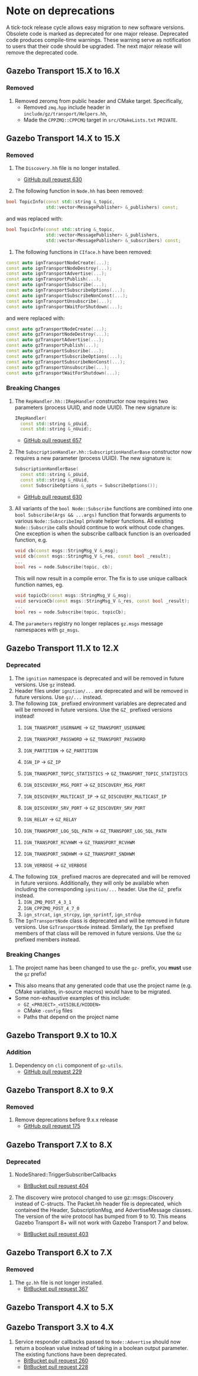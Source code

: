 # Note on deprecations

A tick-tock release cycle allows easy migration to new software versions.
Obsolete code is marked as deprecated for one major release.
Deprecated code produces compile-time warnings. These warning serve as
notification to users that their code should be upgraded. The next major
release will remove the deprecated code.

## Gazebo Transport 15.X to 16.X

### Removed

1. Removed zeromq from public header and CMake target. Specifically,
    * Removed `zmq.hpp` include header in `include/gz/transport/Helpers.hh`,
    * Made the `CPPZMQ::CPPCMQ` target in `src/CMakeLists.txt` `PRIVATE`.

## Gazebo Transport 14.X to 15.X

### Removed

1. The `Discovery.hh` file is no longer installed.
    * [GitHub pull request 630](https://github.com/gazebosim/gz-transport/pull/630)

1. The following function in `Node.hh` has been removed:
  ```cpp
  bool TopicInfo(const std::string &_topic,
                 std::vector<MessagePublisher> &_publishers) const;
  ```
  and was replaced with:
  ```cpp
  bool TopicInfo(const std::string &_topic,
                 std::vector<MessagePublisher> &_publishers,
                 std::vector<MessagePublisher> &_subscribers) const;
  ```

1. The following functions in `CIface.h` have been removed:
  ```cpp
  const auto ignTransportNodeCreate(...);
  const auto ignTransportNodeDestroy(...);
  const auto ignTransportAdvertise(...);
  const auto ignTransportPublish(...);
  const auto ignTransportSubscribe(...);
  const auto ignTransportSubscribeOptions(...);
  const auto ignTransportSubscribeNonConst(...);
  const auto ignTransportUnsubscribe(...);
  const auto ignTransportWaitForShutdown(...);
  ```
  and were replaced with:
  ```cpp
  const auto gzTransportNodeCreate(...);
  const auto gzTransportNodeDestroy(...);
  const auto gzTransportAdvertise(...);
  const auto gzTransportPublish(...);
  const auto gzTransportSubscribe(...);
  const auto gzTransportSubscribeOptions(...);
  const auto gzTransportSubscribeNonConst(...);
  const auto gzTransportUnsubscribe(...);
  const auto gzTransportWaitForShutdown(...);
  ```

### Breaking Changes

1. The `RepHandler.hh::IRepHandler` constructor now
   requires two parameters (process UUID, and  node UUID). The new signature is:
   ```cpp
   IRepHandler(
     const std::string &_pUuid,
     const std::string &_nUuid);
   ```
   * [GitHub pull request 657](https://github.com/gazebosim/gz-transport/pull/657)

1. The `SubscriptionHandler.hh::SubscriptionHandlerBase` constructor now
   requires a new parameter (process UUID). The new signature is:
   ```cpp
   SubscriptionHandlerBase(
     const std::string &_pUuid,
     const std::string &_nUuid,
     const SubscribeOptions &_opts = SubscribeOptions());
   ```
   * [GitHub pull request 630](https://github.com/gazebosim/gz-transport/pull/630)

1. All variants of the `bool Node::Subscribe` functions are combined into
   one `bool Subscribe(Args && ...args)` function that forwards arguments to
   various `Node::SubscribeImpl` private helper functions. All existing
   `Node::Subscribe` calls should continue to work without code changes.
   One exception is when the subscribe callback function is an overloaded
   function, e.g.
   ```cpp
   void cb(const msgs::StringMsg_V &_msg);
   void cb(const msgs::StringMsg_V &_res, const bool _result);
   ...
   bool res = node.Subscribe(topic, cb);
   ```
   This will now result in a compile error. The fix is to use unique callback
   function names, eg.
   ```cpp
   void topicCb(const msgs::StringMsg_V &_msg);
   void serviceCb(const msgs::StringMsg_V &_res, const bool _result);
   ...
   bool res = node.Subscribe(topic, topicCb);
   ```

2. The `parameters` registry no longer replaces `gz.msgs` message namespaces
   with `gz_msgs`.

## Gazebo Transport 11.X to 12.X

### Deprecated

1. The `ignition` namespace is deprecated and will be removed in future versions.  Use `gz` instead.
1. Header files under `ignition/...` are deprecated and will be removed in future versions.
     Use `gz/...` instead.
1. The following `IGN_` prefixed environment variables are deprecated and will be removed in future versions.
     Use the `GZ_` prefixed versions instead!
     1. `IGN_TRANSPORT_USERNAME` -> `GZ_TRANSPORT_USERNAME`

     1. `IGN_TRANSPORT_PASSWORD` -> `GZ_TRANSPORT_PASSWORD`
     1. `IGN_PARTITION` -> `GZ_PARTITION`
     1. `IGN_IP` -> `GZ_IP`
     1. `IGN_TRANSPORT_TOPIC_STATISTICS` -> `GZ_TRANSPORT_TOPIC_STATISTICS`
     1. `IGN_DISCOVERY_MSG_PORT` -> `GZ_DISCOVERY_MSG_PORT`
     1. `IGN_DISCOVERY_MULTICAST_IP` -> `GZ_DISCOVERY_MULTICAST_IP`
     1. `IGN_DISCOVERY_SRV_PORT` -> `GZ_DISCOVERY_SRV_PORT`
     1. `IGN_RELAY` -> `GZ_RELAY`
     1. `IGN_TRANSPORT_LOG_SQL_PATH` -> `GZ_TRANSPORT_LOG_SQL_PATH`
     1. `IGN_TRANSPORT_RCVHWM` -> `GZ_TRANSPORT_RCVHWM`
     1. `IGN_TRANSPORT_SNDHWM` -> `GZ_TRANSPORT_SNDHWM`
     1. `IGN_VERBOSE` -> `GZ_VERBOSE`
1. The following `IGN_` prefixed macros are deprecated and will be removed in future versions.
   Additionally, they will only be available when including the corresponding `ignition/...` header.
   Use the `GZ_` prefix instead.
     1. `IGN_ZMQ_POST_4_3_1`
     1. `IGN_CPPZMQ_POST_4_7_0`
     1. `ign_strcat`, `ign_strcpy`, `ign_sprintf`, `ign_strdup`
1. The `IgnTransportNode` class is deprecated and will be removed in future versions. Use `GzTransportNode` instead.
     Similarly, the `Ign` prefixed members of that class will be removed in future versions. Use the `Gz` prefixed members instead.

### Breaking Changes

1. The project name has been changed to use the `gz-` prefix, you **must** use the `gz` prefix!
  * This also means that any generated code that use the project name (e.g. CMake variables, in-source macros) would have to be migrated.
  * Some non-exhaustive examples of this include:
    * `GZ_<PROJECT>_<VISIBLE/HIDDEN>`
    * CMake `-config` files
    * Paths that depend on the project name

## Gazebo Transport 9.X to 10.X

### Addition

1. Dependency on `cli` component of `gz-utils`.
    * [GitHub pull request 229](https://github.com/gazebosim/gz-transport/pull/229)

## Gazebo Transport 8.X to 9.X

### Removed

1. Remove deprecations before 9.x.x release
    * [GitHub pull request 175](https://github.com/gazebosim/gz-transport/pull/175)

## Gazebo Transport 7.X to 8.X

### Deprecated

1. NodeShared::TriggerSubscriberCallbacks
    * [BitBucket pull request 404](https://osrf-migration.github.io/ignition-gh-pages/#!/ignitionrobotics/ign-transport/pull-requests/404)

1. The discovery wire protocol changed to use gz::msgs::Discovery
   instead of C-structs. The Packet.hh header file is deprecated, which
   contained the Header, SubscriptionMsg, and AdvertiseMessage classes. The
   version of the wire protocol has bumped from 9 to 10. This means Gazebo
   Transport 8+ will not work with Gazebo Transport 7 and below.
    * [BitBucket pull request 403](https://osrf-migration.github.io/ignition-gh-pages/#!/ignitionrobotics/ign-transport/pull-requests/403)

## Gazebo Transport 6.X to 7.X

### Removed

1. The `gz.hh` file is not longer installed.
    * [BitBucket pull request 367](https://osrf-migration.github.io/ignition-gh-pages/#!/ignitionrobotics/ign-transport/pull-requests/367)

## Gazebo Transport 4.X to 5.X

## Gazebo Transport 3.X to 4.X

1. Service responder callbacks passed to `Node::Advertise` should now return
   a boolean value instead of taking in a boolean output parameter. The existing
   functions have been deprecated.
    * [BitBucket pull request 260](https://osrf-migration.github.io/ignition-gh-pages/#!/ignitionrobotics/ign-transport/pull-requests/260)
    * [BitBucket pull request 228](https://osrf-migration.github.io/ignition-gh-pages/#!/ignitionrobotics/ign-transport/pull-requests/228)
